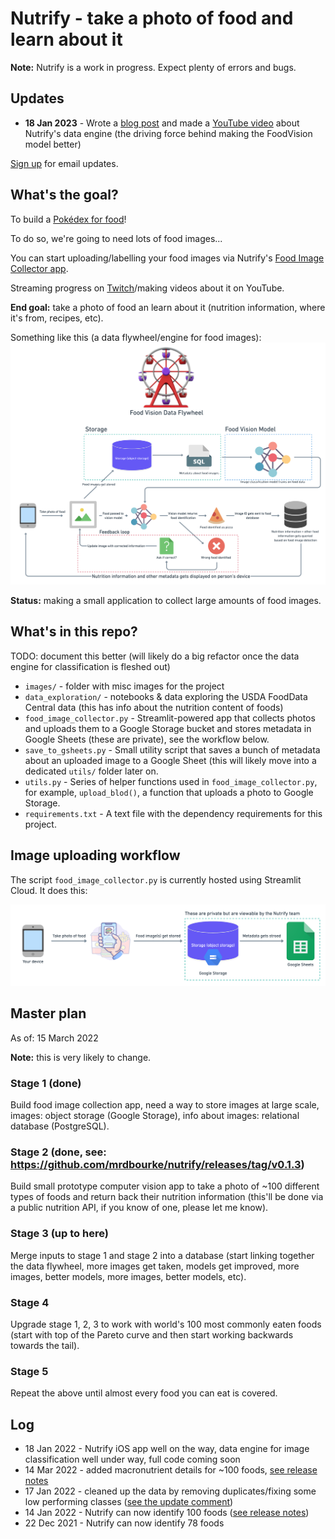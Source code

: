 # Nutrify - take a photo of food and learn about it

**Note:** Nutrify is a work in progress. Expect plenty of errors and bugs.

## Updates

* **18 Jan 2023** - Wrote a [blog post](https://www.mrdbourke.com/copying-teslas-data-engine-for-food-images) and made a [YouTube video](https://youtu.be/02b-1spzLzc) about Nutrify's data engine (the driving force behind making the FoodVision model better)

[Sign up](https://forms.gle/8ye134pvgEKWJQHd6) for email updates.

## What's the goal?

To build a [Pokédex for food](https://nutrifyaigrantapplication.com/)!

To do so, we're going to need lots of food images...

You can start uploading/labelling your food images via Nutrify's [Food Image Collector app](https://mrdbourke-nutrify-food-image-collector-oze8yr.streamlit.app/).

Streaming progress on [Twitch](https://www.twitch.tv/mrdbourke)/making videos about it on YouTube.

**End goal:** take a photo of food an learn about it (nutrition information, where it's from, recipes, etc).

Something like this (a data flywheel/engine for food images):
![](images/food-vision-data-flywheel-v1.png)

**Status:** making a small application to collect large amounts of food images.

## What's in this repo?
TODO: document this better (will likely do a big refactor once the data engine for classification is fleshed out)

* `images/` - folder with misc images for the project
* `data_exploration/` - notebooks & data exploring the USDA FoodData Central data (this has info about the nutrition content of foods)
* `food_image_collector.py` - Streamlit-powered app that collects photos and uploads them to a Google Storage bucket and stores metadata in Google Sheets (these are private), see the workflow below.
* `save_to_gsheets.py` - Small utility script that saves a bunch of metadata about an uploaded image to a Google Sheet (this will likely move into a dedicated `utils/` folder later on.
* `utils.py` - Series of helper functions used in `food_image_collector.py`, for example, `upload_blod()`, a function that uploads a photo to Google Storage.
* `requirements.txt` - A text file with the dependency requirements for this project.

## Image uploading workflow

The script `food_image_collector.py` is currently hosted using Streamlit Cloud. It does this:

![](images/image-uploading-workflow.png)

## Master plan

As of: 15 March 2022

**Note:** this is very likely to change.

### Stage 1 (done)

Build food image collection app, need a way to store images at large scale, images: object storage (Google Storage), info about images: relational database (PostgreSQL).

### Stage 2 (done, see: https://github.com/mrdbourke/nutrify/releases/tag/v0.1.3)

Build small prototype computer vision app to take a photo of ~100 different types of foods and return back their nutrition information (this'll be done via a public nutrition API, if you know of one, please let me know).

### Stage 3 (up to here)

Merge inputs to stage 1 and stage 2 into a database (start linking together the data flywheel, more images get taken, models get improved, more images, better models, more images, better models, etc).

### Stage 4

Upgrade stage 1, 2, 3 to work with world's 100 most commonly eaten foods (start with top of the Pareto curve and then start working backwards towards the tail).

### Stage 5

Repeat the above until almost every food you can eat is covered.

## Log
* 18 Jan 2022 - Nutrify iOS app well on the way, data engine for image classification well under way, full code coming soon
* 14 Mar 2022 - added macronutrient details for ~100 foods, [see release notes](https://github.com/mrdbourke/nutrify/releases/tag/v0.1.3)
* 17 Jan 2022 - cleaned up the data by removing duplicates/fixing some low performing classes ([see the update comment](https://github.com/mrdbourke/nutrify/discussions/32#discussioncomment-1980942))
* 14 Jan 2022 - Nutrify can now identify 100 foods ([see release notes](https://github.com/mrdbourke/nutrify/releases/tag/v0.1.2))
* 22 Dec 2021 - Nutrify can now identify 78 foods
